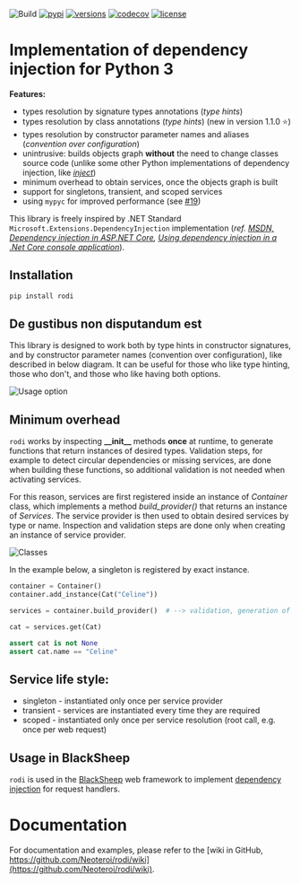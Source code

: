 ![Build](https://github.com/Neoteroi/rodi/workflows/Build/badge.svg)
[![pypi](https://img.shields.io/pypi/v/rodi.svg)](https://pypi.python.org/pypi/rodi)
[![versions](https://img.shields.io/pypi/pyversions/rodi.svg)](https://github.com/Neoteroi/rodi)
[![codecov](https://codecov.io/gh/Neoteroi/rodi/branch/master/graph/badge.svg?token=VzAnusWIZt)](https://codecov.io/gh/Neoteroi/rodi)
[![license](https://img.shields.io/github/license/Neoteroi/rodi.svg)](https://github.com/Neoteroi/rodi/blob/master/LICENSE)

# Implementation of dependency injection for Python 3

**Features:**

* types resolution by signature types annotations (_type hints_)
* types resolution by class annotations (_type hints_) (new in version 1.1.0 :star:)
* types resolution by constructor parameter names and aliases (_convention over
  configuration_)
* unintrusive: builds objects graph **without** the need to change classes
  source code (unlike some other Python implementations of dependency
  injection, like _[inject](https://pypi.org/project/Inject/)_)
* minimum overhead to obtain services, once the objects graph is built
* support for singletons, transient, and scoped services
* using `mypyc` for improved performance (see [#19](https://github.com/Neoteroi/rodi/issues/19))

This library is freely inspired by .NET Standard
`Microsoft.Extensions.DependencyInjection` implementation (_ref. [MSDN,
Dependency injection in ASP.NET
Core](https://docs.microsoft.com/en-us/aspnet/core/fundamentals/dependency-injection?view=aspnetcore-2.1),
[Using dependency injection in a .Net Core console
application](https://andrewlock.net/using-dependency-injection-in-a-net-core-console-application/)_).

## Installation

```bash
pip install rodi
```

## De gustibus non disputandum est
This library is designed to work both by type hints in constructor signatures,
and by constructor parameter names (convention over configuration), like
described in below diagram. It can be useful for those who like type hinting,
those who don't, and those who like having both options.

![Usage
option](https://raw.githubusercontent.com/Neoteroi/rodi/master/documentation/rodi-design-taste.png
"Usage option")

## Minimum overhead
`rodi` works by inspecting __&#95;&#95;init&#95;&#95;__ methods **once** at
runtime, to generate functions that return instances of desired types.
Validation steps, for example to detect circular dependencies or missing
services, are done when building these functions, so additional validation is
not needed when activating services.

For this reason, services are first registered inside an instance of
_Container_ class, which implements a method _build&#95;provider()_ that
returns an instance of _Services_. The service provider is then used to obtain
desired services by type or name. Inspection and validation steps are done only
when creating an instance of service provider.

![Classes](https://raw.githubusercontent.com/Neoteroi/rodi/master/documentation/classes.png
"Classes")

In the example below, a singleton is registered by exact instance.

```python
container = Container()
container.add_instance(Cat("Celine"))

services = container.build_provider()  # --> validation, generation of functions

cat = services.get(Cat)

assert cat is not None
assert cat.name == "Celine"
```

## Service life style:
* singleton - instantiated only once per service provider
* transient - services are instantiated every time they are required
* scoped - instantiated only once per service resolution (root call, e.g. once
  per web request)

## Usage in BlackSheep
`rodi` is used in the [BlackSheep](https://www.neoteroi.dev/blacksheep/) web
framework to implement [dependency
injection](https://www.neoteroi.dev/blacksheep/dependency-injection/) for
request handlers.

# Documentation
For documentation and examples, please refer to the [wiki in GitHub,
https://github.com/Neoteroi/rodi/wiki](https://github.com/Neoteroi/rodi/wiki).
